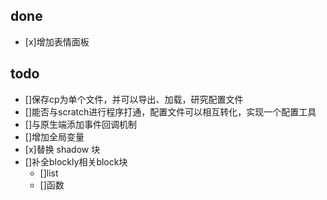 ## done
- [x]增加表情面板

## todo
- []保存cp为单个文件，并可以导出、加载，研究配置文件
- []能否与scratch进行程序打通，配置文件可以相互转化，实现一个配置工具
- []与原生端添加事件回调机制
- []增加全局变量
- [x]替换 shadow 块
- []补全blockly相关block块
    - []list
    - []函数